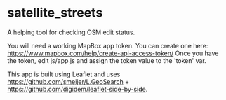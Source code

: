 # satellite_streets
A helping tool for checking OSM edit status.

You will need a working MapBox app token. You can create one here: https://www.mapbox.com/help/create-api-access-token/
Once you have the token, edit js/app.js and assign the token value to the 'token' var.

This app is built using Leaflet and uses https://github.com/smeijer/L.GeoSearch + https://github.com/digidem/leaflet-side-by-side.
